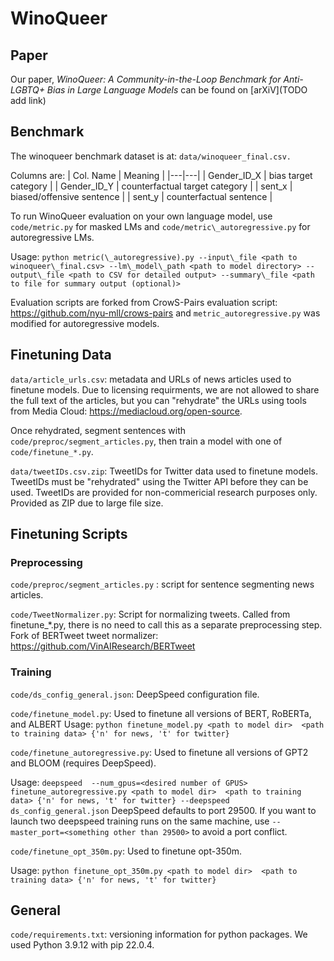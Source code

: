 # WinoQueer

## Paper
Our paper, *WinoQueer: A Community-in-the-Loop Benchmark for Anti-LGBTQ+ Bias in Large Language Models* can be found on [arXiV](TODO add link)

## Benchmark
The winoqueer benchmark dataset is at: `data/winoqueer_final.csv.` 

Columns are: 
| Col. Name | Meaning |
|---|---|
| Gender\_ID\_X | bias target category |
| Gender\_ID\_Y | counterfactual target category |
| sent\_x | biased/offensive sentence |
| sent\_y | counterfactual sentence |

To run WinoQueer evaluation on your own language model, use `code/metric.py` for masked LMs and `code/metric\_autoregressive.py` for autoregressive LMs. 

Usage: `python metric(\_autoregressive).py --input\_file <path to winoqueer\_final.csv> --lm\_model\_path <path to model directory> --output\_file <path to CSV for detailed output> --summary\_file <path to file for summary output (optional)>`

Evaluation scripts are forked from CrowS-Pairs evaluation script: https://github.com/nyu-mll/crows-pairs and `metric_autoregressive.py` was modified for autoregressive models.

## Finetuning Data

`data/article_urls.csv`: metadata and URLs of news articles used to finetune models. Due to licensing requirments, we are not allowed to share the full text of the articles, but you can "rehydrate" the URLs using tools from Media Cloud: https://mediacloud.org/open-source.

Once rehydrated, segment sentences with `code/preproc/segment_articles.py`, then train a model with one of `code/finetune_*.py`.

`data/tweetIDs.csv.zip`: TweetIDs for Twitter data used to finetune models. TweetIDs must be "rehydrated" using the Twitter API before they can be used. TweetIDs are provided for non-commericial research purposes only. Provided as ZIP due to large file size.

## Finetuning Scripts

### Preprocessing

`code/preproc/segment_articles.py` : script for sentence segmenting news articles.

`code/TweetNormalizer.py`: Script for normalizing tweets. Called from finetune\_*.py, there is no need to call this as a separate preprocessing step. Fork of BERTweet tweet normalizer: https://github.com/VinAIResearch/BERTweet

### Training

`code/ds_config_general.json`: DeepSpeed configuration file.

`code/finetune_model.py`: Used to finetune all versions of BERT, RoBERTa, and ALBERT
Usage: `python finetune_model.py <path to model dir>  <path to training data> {'n' for news, 't' for twitter}`

`code/finetune_autoregressive.py`: Used to finetune all versions of GPT2 and BLOOM (requires DeepSpeed).

Usage: `deepspeed  --num_gpus=<desired number of GPUS> finetune_autoregressive.py <path to model dir>  <path to training data> {'n' for news, 't' for twitter} --deepspeed ds_config_general.json`
DeepSpeed defaults to port 29500. If you want to launch two deepspeed training runs on the same machine, use `--master_port=<something other than 29500>` to avoid a port conflict.

`code/finetune_opt_350m.py`: Used to finetune opt-350m.

Usage: `python finetune_opt_350m.py <path to model dir>  <path to training data> {'n' for news, 't' for twitter}`

## General

`code/requirements.txt`: versioning information for python packages. We used Python 3.9.12 with pip 22.0.4.
